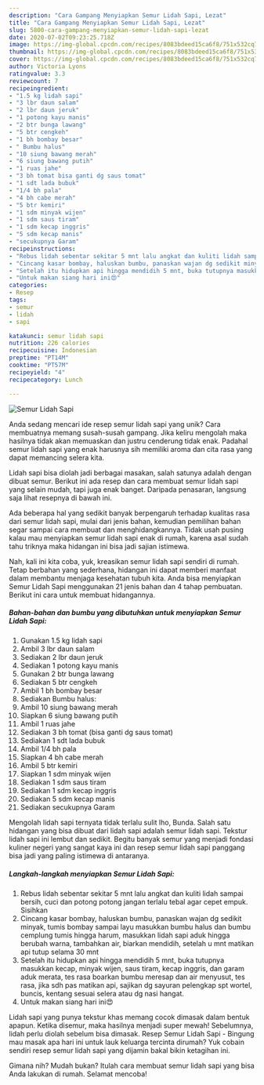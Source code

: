 ```yaml
---
description: "Cara Gampang Menyiapkan Semur Lidah Sapi, Lezat"
title: "Cara Gampang Menyiapkan Semur Lidah Sapi, Lezat"
slug: 5800-cara-gampang-menyiapkan-semur-lidah-sapi-lezat
date: 2020-07-02T09:23:25.718Z
image: https://img-global.cpcdn.com/recipes/8083bdeed15ca6f8/751x532cq70/semur-lidah-sapi-foto-resep-utama.jpg
thumbnail: https://img-global.cpcdn.com/recipes/8083bdeed15ca6f8/751x532cq70/semur-lidah-sapi-foto-resep-utama.jpg
cover: https://img-global.cpcdn.com/recipes/8083bdeed15ca6f8/751x532cq70/semur-lidah-sapi-foto-resep-utama.jpg
author: Victoria Lyons
ratingvalue: 3.3
reviewcount: 7
recipeingredient:
- "1.5 kg lidah sapi"
- "3 lbr daun salam"
- "2 lbr daun jeruk"
- "1 potong kayu manis"
- "2 btr bunga lawang"
- "5 btr cengkeh"
- "1 bh bombay besar"
- " Bumbu halus"
- "10 siung bawang merah"
- "6 siung bawang putih"
- "1 ruas jahe"
- "3 bh tomat bisa ganti dg saus tomat"
- "1 sdt lada bubuk"
- "1/4 bh pala"
- "4 bh cabe merah"
- "5 btr kemiri"
- "1 sdm minyak wijen"
- "1 sdm saus tiram"
- "1 sdm kecap inggris"
- "5 sdm kecap manis"
- "secukupnya Garam"
recipeinstructions:
- "Rebus lidah sebentar sekitar 5 mnt lalu angkat dan kuliti lidah sampai bersih, cuci dan potong potong jangan terlalu tebal agar cepet empuk. Sisihkan"
- "Cincang kasar bombay, haluskan bumbu, panaskan wajan dg sedikit minyak, tumis bombay sampai layu masukkan bumbu halus dan bumbu cemplung tumis hingga harum, masukkan lidah sapi aduk hingga berubah warna, tambahkan air, biarkan mendidih, setelah u mnt matikan api tutup selama 30 mnt"
- "Setelah itu hidupkan api hingga mendidih 5 mnt, buka tutupnya masukkan kecap, minyak wijen, saus tiram, kecap inggris, dan garam aduk merata, tes rasa boarkan bumbu meresap dan air menyusut, tes rasa, jika sdh pas matikan api, sajikan dg sayuran pelengkap spt wortel, buncis, kentang sesuai selera atau dg nasi hangat."
- "Untuk makan siang hari ini😍"
categories:
- Resep
tags:
- semur
- lidah
- sapi

katakunci: semur lidah sapi 
nutrition: 226 calories
recipecuisine: Indonesian
preptime: "PT14M"
cooktime: "PT57M"
recipeyield: "4"
recipecategory: Lunch

---
```



![Semur Lidah Sapi](https://img-global.cpcdn.com/recipes/8083bdeed15ca6f8/751x532cq70/semur-lidah-sapi-foto-resep-utama.jpg)

Anda sedang mencari ide resep semur lidah sapi yang unik? Cara membuatnya memang susah-susah gampang. Jika keliru mengolah maka hasilnya tidak akan memuaskan dan justru cenderung tidak enak. Padahal semur lidah sapi yang enak harusnya sih memiliki aroma dan cita rasa yang dapat memancing selera kita.

Lidah sapi bisa diolah jadi berbagai masakan, salah satunya adalah dengan dibuat semur. Berikut ini ada resep dan cara membuat semur lidah sapi yang selain mudah, tapi juga enak banget. Daripada penasaran, langsung saja lihat resepnya di bawah ini.

Ada beberapa hal yang sedikit banyak berpengaruh terhadap kualitas rasa dari semur lidah sapi, mulai dari jenis bahan, kemudian pemilihan bahan segar sampai cara membuat dan menghidangkannya. Tidak usah pusing kalau mau menyiapkan semur lidah sapi enak di rumah, karena asal sudah tahu triknya maka hidangan ini bisa jadi sajian istimewa.


Nah, kali ini kita coba, yuk, kreasikan semur lidah sapi sendiri di rumah. Tetap berbahan yang sederhana, hidangan ini dapat memberi manfaat dalam membantu menjaga kesehatan tubuh kita. Anda bisa menyiapkan Semur Lidah Sapi menggunakan 21 jenis bahan dan 4 tahap pembuatan. Berikut ini cara untuk membuat hidangannya.

<!--inarticleads1-->

##### Bahan-bahan dan bumbu yang dibutuhkan untuk menyiapkan Semur Lidah Sapi:

1. Gunakan 1.5 kg lidah sapi
1. Ambil 3 lbr daun salam
1. Sediakan 2 lbr daun jeruk
1. Sediakan 1 potong kayu manis
1. Gunakan 2 btr bunga lawang
1. Sediakan 5 btr cengkeh
1. Ambil 1 bh bombay besar
1. Sediakan  Bumbu halus:
1. Ambil 10 siung bawang merah
1. Siapkan 6 siung bawang putih
1. Ambil 1 ruas jahe
1. Sediakan 3 bh tomat (bisa ganti dg saus tomat)
1. Sediakan 1 sdt lada bubuk
1. Ambil 1/4 bh pala
1. Siapkan 4 bh cabe merah
1. Ambil 5 btr kemiri
1. Siapkan 1 sdm minyak wijen
1. Sediakan 1 sdm saus tiram
1. Sediakan 1 sdm kecap inggris
1. Sediakan 5 sdm kecap manis
1. Sediakan secukupnya Garam


Mengolah lidah sapi ternyata tidak terlalu sulit lho, Bunda. Salah satu hidangan yang bisa dibuat dari lidah sapi adalah semur lidah sapi. Tekstur lidah sapi ini lembut dan sedikit. Begitu banyak semur yang menjadi fondasi kuliner negeri yang sangat kaya ini dan resep semur lidah sapi panggang bisa jadi yang paling istimewa di antaranya. 

<!--inarticleads2-->

##### Langkah-langkah menyiapkan Semur Lidah Sapi:

1. Rebus lidah sebentar sekitar 5 mnt lalu angkat dan kuliti lidah sampai bersih, cuci dan potong potong jangan terlalu tebal agar cepet empuk. Sisihkan
1. Cincang kasar bombay, haluskan bumbu, panaskan wajan dg sedikit minyak, tumis bombay sampai layu masukkan bumbu halus dan bumbu cemplung tumis hingga harum, masukkan lidah sapi aduk hingga berubah warna, tambahkan air, biarkan mendidih, setelah u mnt matikan api tutup selama 30 mnt
1. Setelah itu hidupkan api hingga mendidih 5 mnt, buka tutupnya masukkan kecap, minyak wijen, saus tiram, kecap inggris, dan garam aduk merata, tes rasa boarkan bumbu meresap dan air menyusut, tes rasa, jika sdh pas matikan api, sajikan dg sayuran pelengkap spt wortel, buncis, kentang sesuai selera atau dg nasi hangat.
1. Untuk makan siang hari ini😍


Lidah sapi yang punya tekstur khas memang cocok dimasak dalam bentuk apapun. Ketika disemur, maka hasilnya menjadi super mewah! Sebelumnya, lidah perlu diolah sebelum bisa dimasak. Resep Semur Lidah Sapi - Bingung mau masak apa hari ini untuk lauk keluarga tercinta dirumah? Yuk cobain sendiri resep semur lidah sapi yang dijamin bakal bikin ketagihan ini. 

Gimana nih? Mudah bukan? Itulah cara membuat semur lidah sapi yang bisa Anda lakukan di rumah. Selamat mencoba!
